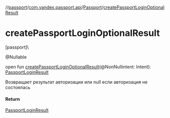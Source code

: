 //[passport](../../../index.md)/[com.yandex.passport.api](../index.md)/[Passport](index.md)/[createPassportLoginOptionalResult](create-passport-login-optional-result.md)

# createPassportLoginOptionalResult

[passport]\

@Nullable

open fun [createPassportLoginOptionalResult](create-passport-login-optional-result.md)(@NonNullintent: Intent): [PassportLoginResult](../-passport-login-result/index.md)

Возвращает результат авторизации или null если авторизация не состоялась

#### Return

[PassportLoginResult](../-passport-login-result/index.md)
